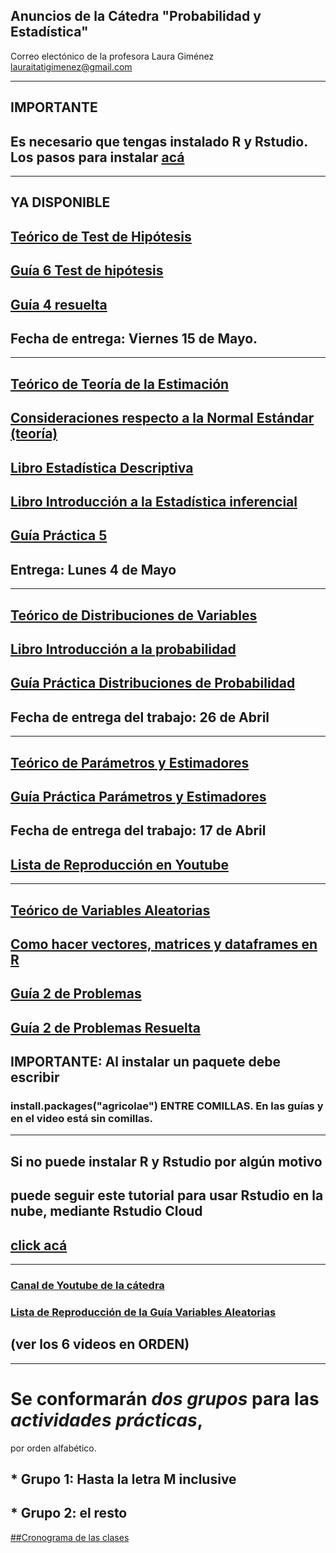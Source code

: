 ## Anuncios de la Cátedra "Probabilidad y Estadística"


Correo electónico de la profesora Laura Giménez
lauraitatigimenez@gmail.com

---
## IMPORTANTE
## Es necesario que tengas instalado R y Rstudio. Los pasos para instalar [acá](https://github.com/industrial-prob-stats/material/blob/master/Instalacion_R_RStudio.pdf)


---
## YA DISPONIBLE
## [Teórico de Test de Hipótesis](https://github.com/industrial-prob-stats/presentaciones-teoricas/blob/master/Tema%207_Pruebas%20de%20hip%C3%B3tesis.pdf)
## [Guía 6 Test de hipótesis](https://github.com/industrial-prob-stats/material/blob/master/guia-6.pdf)
## [Guía 4 resuelta](https://github.com/industrial-prob-stats/material/blob/master/guia4-resuelta.pdf)
## Fecha de entrega: Viernes 15 de Mayo.

---

## [Teórico de Teoría de la Estimación](https://github.com/industrial-prob-stats/presentaciones-teoricas/blob/master/Tema%206_Teor%C3%ADa%20de%20la%20Estimaci%C3%B3n.pdf)
## [Consideraciones respecto a la Normal Estándar (teoría)](https://github.com/industrial-prob-stats/presentaciones-teoricas/blob/master/Relacion%20entre%20Normal%20Gral%20y%20la%20Est%C3%A0ndar.pdf) 
## [Libro Estadística Descriptiva](https://github.com/industrial-prob-stats/libros/blob/master/estadistica-descriptiva.pdf)
## [Libro Introducción a la Estadística inferencial](https://github.com/industrial-prob-stats/libros/blob/master/estadistica-inferencial.pdf)
## [Guía Práctica 5](https://github.com/industrial-prob-stats/material/blob/master/guia5.pdf) 
## Entrega: Lunes 4 de Mayo



---
## [Teórico de Distribuciones de Variables](https://github.com/industrial-prob-stats/presentaciones-teoricas/blob/master/TEMA%205_Dist.de%20variables.pdf)
## [Libro Introducción a la probabilidad](https://github.com/industrial-prob-stats/presentaciones-teoricas/blob/master/Introduccion%20a%20la%20probabilidad.pdf)
## [Guía Práctica Distribuciones de Probabilidad](https://github.com/industrial-prob-stats/material/blob/master/guia4-final.pdf)
## Fecha de entrega del trabajo: 26 de Abril 


---
## [Teórico de Parámetros y Estimadores](https://github.com/industrial-prob-stats/presentaciones-teoricas/blob/master/TEMA%204_ParamyEstim.pdf)
## [Guía Práctica Parámetros y Estimadores](https://github.com/industrial-prob-stats/material/blob/master/guia3-parametros-estimadores.pdf)
## Fecha de entrega del trabajo: 17 de Abril
## [Lista de Reproducción en Youtube](https://www.youtube.com/watch?v=MI3QpnnIRvU&list=PLNwm0SNfmJPiYx7rO_L341pHoB1WK9iB9)

---
## [Teórico de Variables Aleatorias](https://github.com/industrial-prob-stats/presentaciones-teoricas/blob/master/TEMA%203_Variables%20Aleatorias.pdf)
## [Como hacer vectores, matrices y dataframes en R](https://github.com/industrial-prob-stats/material/blob/master/02-tipo_de_datos.pdf)
## [Guía 2 de Problemas](https://github.com/industrial-prob-stats/material/blob/master/guia02-variables-aleatorias.pdf)
## [Guía 2 de Problemas Resuelta](https://github.com/industrial-prob-stats/material/blob/master/02-variables-aleatorias-resuelta.pdf)
## IMPORTANTE: Al instalar un paquete debe escribir
### install.packages("agricolae") ENTRE COMILLAS. En las guías y en el video está sin comillas. 
---
## Si no puede instalar R y Rstudio por algún motivo 
## puede seguir este tutorial para usar Rstudio en la nube, mediante Rstudio Cloud
## [click acá](https://github.com/industrial-prob-stats/material/blob/master/tutorial_rstudio_cloud.pdf) 




---

### [Canal de Youtube de la cátedra](https://www.youtube.com/channel/UCZp-9gLD4Qohn1wNv5jfoNw?view_as=subscriber)
### [Lista de Reproducción de la Guía Variables Aleatorias](https://www.youtube.com/watch?v=CCxVQeVijYo&list=PLNwm0SNfmJPjdkSehOLHPjr3ID2161Er8)
## (ver los 6 videos en ORDEN)


---

# Se conformarán *dos grupos* para las _actividades prácticas_, 
por orden alfabético.

## * Grupo 1: Hasta la letra M inclusive
## * Grupo 2: el resto

[##Cronograma de las clases](https://github.com/industrial-prob-stats/anuncios/blob/master/Cronograma_ProbyEst_Industrial2020.pdf)

